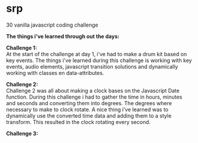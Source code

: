 # srp
30 vanilla javascript coding challenge

<strong>The things i've learned through out the days:</strong>

<strong>Challenge 1: </strong> <br />
At the start of the challenge at day 1, i've had to make a drum kit based on key events. The things i've learned during this challenge is working with key events, audio elements, javascript transition solutions and dynamically working with classes en data-attributes.

<strong> Challenge 2: </strong> <br />
Challenge 2 was all about making a clock bases on the Javascript Date function. During this challenge i had to gather the time in hours, minutes and seconds and converting them into degrees. The degrees where necessary to make to clock rotate.
A nice thing i've learned was to dynamically use the converted time data and adding them to a style transform. This resulted in the clock rotating every second.

<strong>Challenge 3: </strong> <br />
